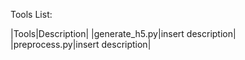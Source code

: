 Tools List:


|Tools|Description|
|generate_h5.py|insert description|
|preprocess.py|insert description|
